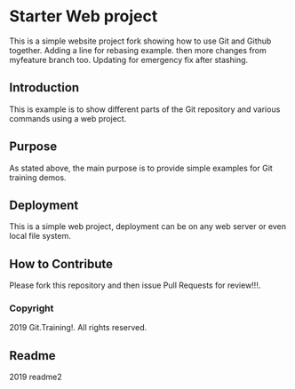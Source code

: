 # Starter Web project

This is a simple website project fork
showing how to use Git and Github together. Adding a line for rebasing example. then
more changes from myfeature branch too. Updating for emergency fix after stashing.

## Introduction

This is example is to show different parts of
the Git repository and various commands using a web project.

## Purpose
As stated above, the main purpose is to provide simple examples for Git training demos.

## Deployment

This is a simple web project, deployment
can be on any web server or even local file system.


## How to Contribute

Please fork this repository and then issue Pull Requests for review!!!.

### Copyright

2019 Git.Training!. All rights reserved.

## Readme

2019 readme2
